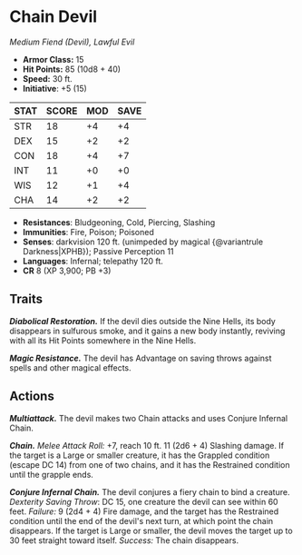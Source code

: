 # Chain Devil

*Medium Fiend (Devil), Lawful Evil*

- **Armor Class:** 15
- **Hit Points:** 85 (10d8 + 40)
- **Speed:** 30 ft.
- **Initiative**: +5 (15)

|STAT|SCORE|MOD|SAVE|
| --- | --- | --- | ---- |
| STR | 18 | +4 | +4 |
| DEX | 15 | +2 | +2 |
| CON | 18 | +4 | +7 |
| INT | 11 | +0 | +0 |
| WIS | 12 | +1 | +4 |
| CHA | 14 | +2 | +2 |

- **Resistances**: Bludgeoning, Cold, Piercing, Slashing
- **Immunities**: Fire, Poison; Poisoned
- **Senses**: darkvision 120 ft. (unimpeded by magical {@variantrule Darkness|XPHB}); Passive Perception 11
- **Languages**: Infernal; telepathy 120 ft.
- **CR** 8 (XP 3,900; PB +3)

## Traits

***Diabolical Restoration.*** If the devil dies outside the Nine Hells, its body disappears in sulfurous smoke, and it gains a new body instantly, reviving with all its Hit Points somewhere in the Nine Hells.

***Magic Resistance.*** The devil has Advantage on saving throws against spells and other magical effects.


## Actions

***Multiattack.*** The devil makes two Chain attacks and uses Conjure Infernal Chain.

***Chain.*** *Melee Attack Roll:* +7, reach 10 ft. 11 (2d6 + 4) Slashing damage. If the target is a Large or smaller creature, it has the Grappled condition (escape DC 14) from one of two chains, and it has the Restrained condition until the grapple ends.

***Conjure Infernal Chain.*** The devil conjures a fiery chain to bind a creature. *Dexterity Saving Throw*: DC 15, one creature the devil can see within 60 feet. *Failure:*  9 (2d4 + 4) Fire damage, and the target has the Restrained condition until the end of the devil's next turn, at which point the chain disappears. If the target is Large or smaller, the devil moves the target up to 30 feet straight toward itself. *Success:*  The chain disappears.

